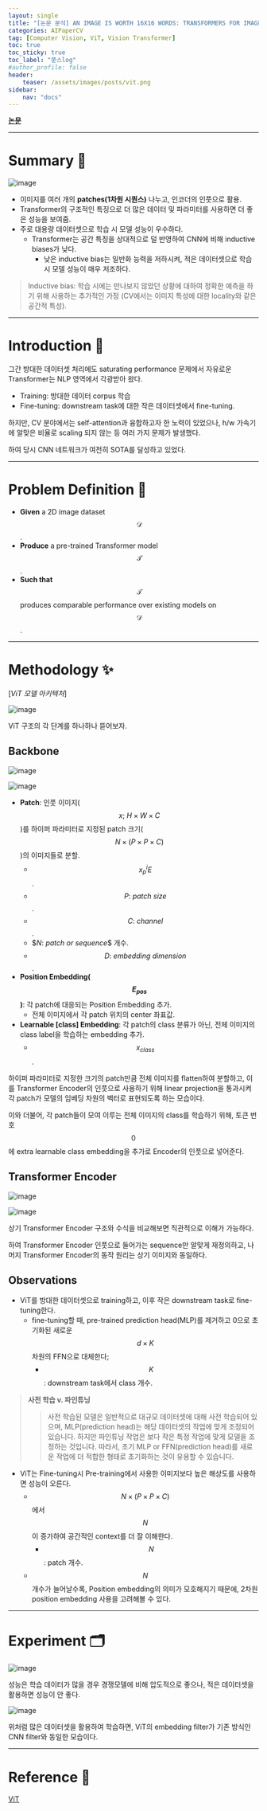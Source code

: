 ```yaml
---
layout: single
title: "[논문 분석] AN IMAGE IS WORTH 16X16 WORDS: TRANSFORMERS FOR IMAGE RECOGNITION AT SCALE"
categories: AIPaperCV
tag: [Computer Vision, ViT, Vision Transformer]
toc: true
toc_sticky: true
toc_label: "쭌스log"
#author_profile: false
header:
    teaser: /assets/images/posts/vit.png
sidebar:
    nav: "docs"
---
```


[**논문**](https://arxiv.org/pdf/2010.11929.pdf)

****
# Summary 📌
![image](https://github.com/hchoi256/ai-boot-camp/assets/39285147/8204eabe-c472-4f9b-b289-f2c22c8f41b3)

- 이미지를 여러 개의 **patches(1차원 시퀀스)** 나누고, 인코더의 인풋으로 활용.
- Transformer의 구조적인 특징으로 더 많은 데이터 및 파라미터를 사용하면 더 좋은 성능을 보여줌.
- 주로 대용량 데이터셋으로 학습 시 모델 성능이 우수하다.
    - Transformer는 공간 특징을 상대적으로 덜 반영하여 CNN에 비해 inductive biases가 낮다.
        - 낮은 inductive bias는 일반화 능력을 저하시켜, 적은 데이터셋으로 학습 시 모델 성능이 매우 저조하다.

> Inductive bias: 학습 시에는 만나보지 않았던 상황에 대하여 정확한 예측을 하기 위해 사용하는 추가적인 가정 (CV에서는 이미지 특성에 대한 locality와 같은 공간적 특성).

****
# Introduction 🙌
그간 방대한 데이터셋 처리에도 saturating performance 문제에서 자유로운 Transformer는 NLP 영역에서 각광받아 왔다.
- Training: 방대한 데이터 corpus 학습
- Fine-tuning: downstream task에 대한 작은 데이터셋에서 fine-tuning.

하지만, CV 분야에서는 self-attention과 융합하고자 한 노력이 있었으나, h/w 가속기에 알맞은 비율로 scaling 되지 않는 등 여러 가지 문제가 발생했다.

하여 당시 CNN 네트워크가 여전히 SOTA를 달성하고 있었다.

****
# Problem Definition 🧿
- **Given** a 2D image dataset $$\mathcal{D}$$.
- **Produce** a pre-trained Transformer model $$\mathcal{T}$$.
- **Such that** $$\mathcal{T}$$ produces comparable performance over existing models on $$\mathcal{D}$$.

****
# Methodology ✨
[*ViT 모델 아키텍처*]

![image](https://github.com/hchoi256/ai-boot-camp/assets/39285147/8204eabe-c472-4f9b-b289-f2c22c8f41b3)

ViT 구조의 각 단계를 하나하나 뜯어보자.

## Backbone
![image](https://github.com/hchoi256/ai-boot-camp/assets/39285147/3e9bec0d-d004-45c8-b1bd-2aef9fd2ca4b)

![image](https://github.com/hchoi256/ai-boot-camp/assets/39285147/52f6540c-a22f-4a36-b8ae-ae1fc862f0dc)

- **Patch**: 인풋 이미지($$x;\ H \times W \times C$$)를 하이퍼 파라미터로 지정된 patch 크기($$N \times(P \times P \times C)$$)의 이미지들로 분할.
    - $$x^i_pE$$.
    - $$P:\ patch\ size$$.
    - $$C:\ channel$$.
    - $$N:\ patch\ or\ sequence\$$ 개수.
    - $$D:\ embedding\ dimension$$.
- **Position Embedding($$E_{pos}$$)**: 각 patch에 대응되는 Position Embedding 추가.
    - 전체 이미지에서 각 patch 위치의 center 좌표값.
- **Learnable [class] Embedding**: 각 patch의 class 분류가 아닌, 전체 이미지의 class label을 학습하는 embedding 추가. 
    - $$x_{class}$$.

하이퍼 파라미터로 지정한 크기의 patch만큼 전체 이미지를 flatten하여 분할하고, 이를 Transformer Encoder의 인풋으로 사용하기 위해 linear projection을 통과시켜 각 patch가 모델의 임베딩 차원의 벡터로 표현되도록 하는 모습이다.

이와 더불어, 각 patch들이 모여 이루는 전체 이미지의 class를 학습하기 위해, 토큰 번호 $$0$$에 extra learnable class embedding을 추가로 Encoder의 인풋으로 넣어준다.

## Transformer Encoder
![image](https://github.com/hchoi256/ai-boot-camp/assets/39285147/fb6105a2-3c24-47fe-86db-291256c670e9)

![image](https://github.com/hchoi256/ai-boot-camp/assets/39285147/885bd53b-e9e4-49d8-beef-29fe5d502c6a)

상기 Transformer Encoder 구조와 수식을 비교해보면 직관적으로 이해가 가능하다.

하여 Transformer Encoder 인풋으로 들어가는 sequence만 알맞게 재정의하고, 나머지 Transformer Encoder의 동작 원리는 상기 이미지와 동일하다.

## Observations
- ViT를 방대한 데이터셋으로 training하고, 이후 작은 downstream task로 fine-tuning한다.
    - fine-tuning할 때, pre-trained prediction head(MLP)를 제거하고 0으로 초기화된 새로운 $$d \times K$$ 차원의 FFN으로 대체한다; 
        - $$K$$: downstream task에서 class 개수.

> **사전 학습 v. 파인튜닝**
>
>> 사전 학습된 모델은 일반적으로 대규모 데이터셋에 대해 사전 학습되어 있으며, MLP(prediction head)는 해당 데이터셋의 작업에 맞게 조정되어 있습니다. 하지만 파인튜닝 작업은 보다 작은 특정 작업에 맞게 모델을 조정하는 것입니다. 따라서, 초기 MLP or FFN(prediction head)를 새로운 작업에 더 적합한 형태로 초기화하는 것이 유용할 수 있습니다.

- ViT는 Fine-tuning시 Pre-training에서 사용한 이미지보다 높은 해상도를 사용하면 성능이 오른다.
    - $$N \times (P \times P \times C)$$에서 $$N$$이 증가하여 공간적인 context를 더 잘 이해한다.
        - $$N$$: patch 개수.
    - $$N$$ 개수가 늘어날수록, Position embedding의 의미가 모호해지기 때문에, 2차원 position embedding 사용을 고려해볼 수 있다.

****
# Experiment 🗂
![image](https://github.com/hchoi256/ai-boot-camp/assets/39285147/0f7a4101-3ce0-478e-a7f6-9638259a4c6a)

성능은 학습 데이터가 많을 경우 경쟁모델에 비해 압도적으로 좋으나, 적은 데이터셋을 활용하면 성능이 안 좋다.

![image](https://github.com/hchoi256/ai-boot-camp/assets/39285147/2607118f-5b88-497f-8731-bdb7f47f0e2f)

위처럼 많은 데이터셋을 활용하여 학습하면, ViT의 embedding filter가 기존 방식인 CNN filter와 동일한 모습이다.

****
# Reference 🧿
[ViT](https://arxiv.org/pdf/2010.11929.pdf)
